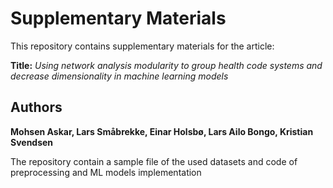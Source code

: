 # Supplementary Materials

This repository contains supplementary materials for the article:

**Title:** *Using network analysis modularity to group health code systems and decrease dimensionality in machine learning models*

## Authors
**Mohsen Askar, Lars Småbrekke, Einar Holsbø, Lars Ailo Bongo, Kristian Svendsen**

The repository contain a sample file of the used datasets and code of preprocessing and ML models implementation
